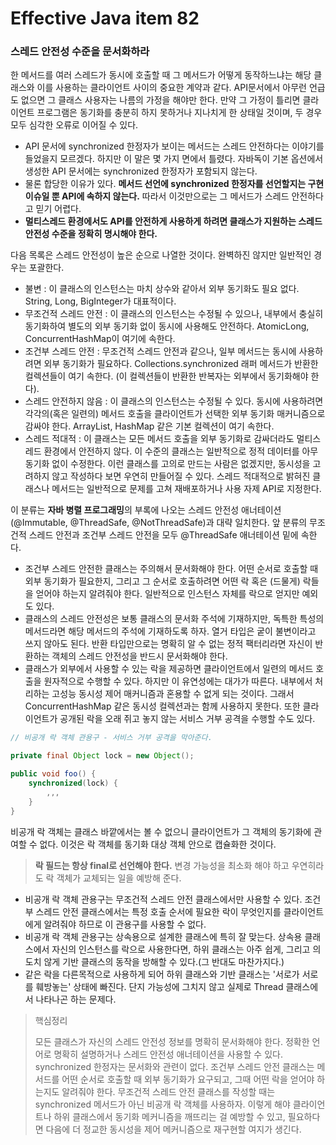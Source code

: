 # Effective Java item 82



### 스레드 안전성 수준을 문서화하라



한 메서드를 여러 스레드가 동시에 호출할 때 그 메서드가 어떻게 동작하느냐는 해당 클래스와 이를 사용하는 클라이언트 사이의 중요한 계약과 같다. API문서에서 아무런 언급도 없으면 그 클래스 사용자는 나름의 가정을 해야만 한다. 만약 그 가정이 틀리면 클라이언트 프로그램은 동기화를 충분히 하지 못하거나 지나치게 한 상태일 것이며, 두 경우 모두 심각한 오류로 이어질 수 있다.



- API 문서에 synchronized 한정자가 보이는 메서드는 스레드 안전하다는 이야기를 들었을지 모르겠다. 하지만 이 말은 몇 가지 면에서 틀렸다. 자바독이 기본 옵션에서 생성한 API 문서에는 synchronized 한정자가 포함되지 않는다. 
- 물론 합당한 이유가 있다. **메서드 선언에 synchronized 한정자를 선언할지는 구현 이슈일 뿐 API에 속하지 않는다.** 따라서 이것만으로는 그 메서드가 스레드 안전하다고 믿기 어렵다.
- **멀티스레드 환경에서도 API를 안전하게 사용하게 하려면 클래스가 지원하는 스레드 안전성 수준을 정확히 명시해야 한다.** 



다음 목록은 스레드 안전성이 높은 순으로 나열한 것이다. 완벽하진 않지만 일반적인 경우는 포괄한다.

- 불변 : 이 클래스의 인스턴스는 마치 상수와 같아서 외부 동기화도 필요 없다. String, Long, BigInteger가 대표적이다.
- 무조건적 스레드 안전 : 이 클래스의 인스턴스는 수정될 수 있으나, 내부에서 충실히 동기화하여 별도의 외부 동기화 없이 동시에 사용해도  안전하다. AtomicLong, ConcurrentHashMap이 여기에 속한다.
- 조건부 스레드 안전 : 무조건적 스레드 안전과 같으나, 일부 메서드는 동시에 사용하려면 외부 동기화가 필요하다. Collections.synchronized 래퍼 메서드가 반환한 컬렉션들이 여기 속한다. (이 컬렉션들이 반환한 반복자는 외부에서 동기화해야 한다).
- 스레드 안전하지 않음 : 이 클래스의 인스턴스는 수정될 수 있다. 동시에 사용하려면 각각의(혹은 일련의) 메서드 호출을 클라이언트가 선택한 외부 동기화 매커니즘으로 감싸야 한다. ArrayList, HashMap 같은 기본 컬렉션이 여기 속한다.
- 스레드 적대적 : 이 클래스는 모든 메서드 호출을 외부 동기화로 감싸더라도 멀티스레드 환경에서 안전하지 않다. 이 수준의 클래스는 일반적으로 정적 데이터를 아무 동기화 없이 수정한다. 이런 클래스를 고의로 만드는 사람은 없겠지만, 동시성을 고려하지 않고 작성하다 보면 우연히 만들어질 수 있다. 스레드 적대적으로 밝혀진 클래스나 메서드는 일반적으로 문제를 고쳐 재배포하거나 사용 자제 API로 지정한다. 



이 분류는 **자바 병렬 프로그래밍**의 부록에 나오는 스레드 안전성 애너테이션(@Immutable, @ThreadSafe, @NotThreadSafe)과 대략 일치한다. 앞 분류의 무조건적 스레드 안전과 조건부 스레드 안전을 모두 @ThreadSafe 애너테이션 밑에 속한다.



- 조건부 스레드 안전한 클래스는 주의해서 문서화해야 한다. 어떤 순서로 호출할 때 외부 동기화가 필요한지, 그리고 그 순서로 호출하려면 어떤 락 혹은 (드물게) 락들을 얻어야 하는지 알려줘야 한다. 일반적으로 인스턴스 자체를 락으로 얻지만 예외도 있다.
- 클래스의 스레드 안전성은 보통 클래스의 문서화 주석에 기재하지만, 독특한 특성의 메서드라면 해당 메서드의 주석에 기재하도록 하자. 열거 타입은 궅이 불변이라고 쓰지 않아도 된다. 반환 타입만으로는 명확히 알 수 없는 정적 팩터리라면 자신이 반환하는 객체의 스레드 안전성을 반드시 문서화해야 한다.
- 클래스가 외부에서 사용할 수 있는 락을 제공하면 클라이언트에서 일련의 메서드 호출을 원자적으로 수행할 수 있다. 하지만 이 유연성에는 대가가 따른다. 내부에서 처리하는 고성능 동시성 제어 매커니즘과 혼용할 수 없게 되는 것이다. 그래서 ConcurrentHashMap 같은 동시성 컬렉션과는 함께 사용하지 못한다. 또한 클라이언트가 공개된 락을 오래 쥐고 놓지 않는 서비스 거부 공격을 수행할 수도 있다.



```java
// 비공개 락 객체 관용구 - 서비스 거부 공격을 막아준다.

private final Object lock = new Object();

public void foo() {
    synchronized(lock) {
        ,,,
    }
}
```

비공개 락 객체는 클래스 바깥에서는 볼 수 없으니 클라이언트가 그 객체의 동기화에 관여할 수 없다. 이것은 락 객체를 동기화 대상 객체 안으로 캡슐화한 것이다.

> **락 필드는 항상 final로 선언해야 한다.** 변경 가능성을 최소화 해야 하고 우연히라도 락 객체가 교체되는 일을 예방해 준다.



- 비공개 락 객체 관용구는 무조건적 스레드 안전 클래스에서만 사용할 수 있다. 조건부 스레드 안전 클래스에서는 특정 호출 순서에 필요한 락이 무엇인지를 클라이언트에게 알려줘야 하므로 이 관용구를 사용할 수 없다.
- 비공개 락 객체 관용구는 상속용으로 설계한 클래스에 특히 잘 맞는다. 상속용 클래스에서 자신의 인스턴스를 락으로 사용한다면, 하위 클래스는 아주 쉽게, 그리고 의도치 않게 기반 클래스의 동작을 방해할 수 있다.(그 반대도 마찬가지다.)
- 같은 락을 다른목적으로 사용하게 되어 하위 클래스와 기반 클래스는 '서로가 서로를 훼방놓는' 상태에 빠진다. 단지 가능성에 그치지 않고 실제로 Thread 클래스에서 나타나곤 하는 문제다.



> 핵심정리
>
> 모든 클래스가 자신의 스레드 안전성 정보를 명확히 문서화해야 한다. 정확한 언어로 명확히 설명하거나 스레드 안전성 애너테이션을 사용할 수 있다. synchronized 한정자는 문서화와 관련이 없다. 조건부 스레드 안전 클래스는 메서드를 어떤 순서로 호출할 때 외부 동기화가 요구되고, 그때 어떤 락을 얻어야 하는지도 알려줘야 한다. 무조건적 스레드 안전 클래스를 작성할 때는 synchronized 메서드가 아닌 비공개 락 객체를 사용하자. 이렇게 해야 클라이언트나 하위 클래스에서 동기화 메커니즘을 깨뜨리는 걸 예방할 수 있고, 필요하다면 다음에 더 정교한 동시성을 제어 메커니즘으로 재구현할 여지가 생긴다.